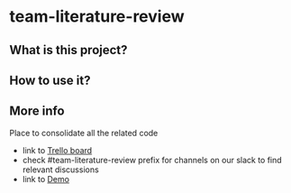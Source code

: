 # team-literature-review

## What is this project?

## How to use it?

## More info


Place to consolidate all the related code

- link to [Trello board](https://trello.com/b/P2RLlXvr)
- check #team-literature-review prefix for channels on our slack to find relevant discussions
- link to [Demo](https://www.coronawhy.org/literature-review-demo)
